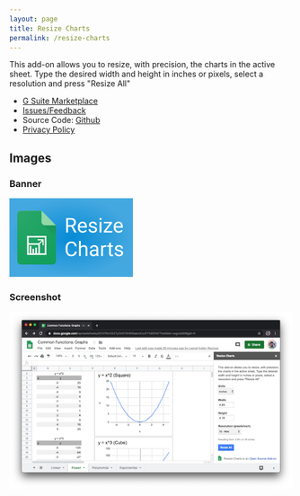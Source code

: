```yaml
---
layout: page
title: Resize Charts
permalink: /resize-charts
---
```


This add-on allows you to resize, with precision, the charts in the active sheet. Type the desired width and height in inches or pixels, select a resolution and press "Resize All"

* [G Suite Marketplace](https://gsuite.google.com/marketplace/app/resize_charts/10131240662)
* [Issues/Feedback](https://forms.gle/dAjhHCvZjG3PL7mj7)
* Source Code: [Github](https://github.com/leonelgalan/resize_charts)
* [Privacy Policy](/resize-charts/privacy)

## Images

### Banner

![Resize Chart banner used in the G Suite Marketplace](/assets/images/resize-charts/banner.png)

### Screenshot

![Screenshot showing Resize Chart add-on](/assets/images/resize-charts/screenshot.png)
